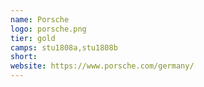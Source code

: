 ```yaml
---
name: Porsche
logo: porsche.png
tier: gold
camps: stu1808a,stu1808b
short:
website: https://www.porsche.com/germany/
---
```

